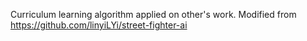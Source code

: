 Curriculum learning algorithm applied on other's work.
Modified from https://github.com/linyiLYi/street-fighter-ai
